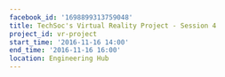 ```yaml
---
facebook_id: '1698899313759048'
title: TechSoc's Virtual Reality Project - Session 4
project_id: vr-project
start_time: '2016-11-16 14:00'
end_time: '2016-11-16 16:00'
location: Engineering Hub
---
```

